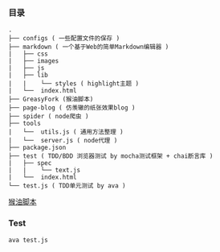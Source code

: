 ### 目录

```
.
├── configs ( 一些配置文件的保存 )
├── markdown ( 一个基于Web的简单Markdown编辑器 )
|   ├── css
|   ├── images
|   ├── js
|   ├── lib
|   |    └── styles ( highlight主题 )
|   └──  index.html
├── GreasyFork (猴油脚本)
├── page-blog ( 仿羡辙的纸张效果blog )
├── spider ( node爬虫 )
├── tools
|   └──  utils.js ( 通用方法整理 )
|   └──  server.js ( node代理 )
├── package.json
├── test ( TDD/BDD 浏览器测试 by mocha测试框架 + chai断言库 )
|   ├── spec
|   |    └── text.js
|   └──  index.html
└── test.js ( TDD单元测试 by ava )
```
[猴油脚本](https://greasyfork.org/zh-CN/users/54454-%E8%A9%B9%E9%9F%AC)

### Test

```bach
ava test.js
```
